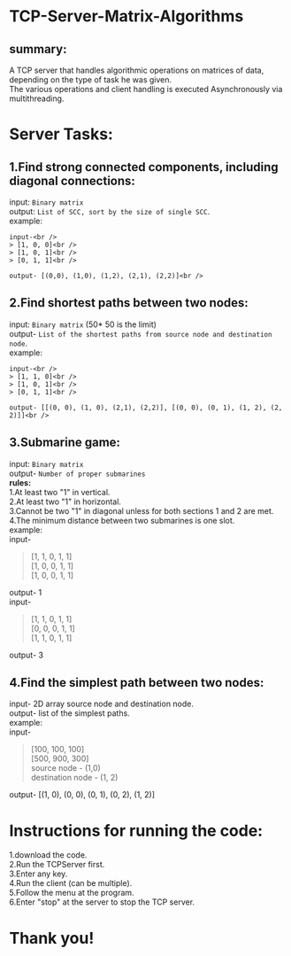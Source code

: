 # TCP-Server-Matrix-Algorithms

## summary:
 A TCP server that handles algorithmic operations on matrices of data, depending on the type of task he was given.<br />
 The various operations and client handling is executed Asynchronously via multithreading.<br />

# Server Tasks:

## 1.Find strong connected components, including diagonal connections:<br />
 input: `Binary matrix` <br />
 output: `List of SCC, sort by the size of single SCC`.<br />
 example: <br />
 ````
 input-<br />
 > [1, 0, 0]<br />
 > [1, 0, 1]<br />
 > [0, 1, 1]<br />
 
 output- [(0,0), (1,0), (1,2), (2,1), (2,2)]<br />
````
## 2.Find shortest paths between two nodes:<br />
 input: `Binary matrix` (50* 50 is the limit)<br />
 output- `List of the shortest paths from source node and destination node`.<br />
 example: <br />
 ````
 input-<br />
 > [1, 1, 0]<br />
 > [1, 0, 1]<br />
 > [0, 1, 1]<br />
 
 output- [[(0, 0), (1, 0), (2,1), (2,2)], [(0, 0), (0, 1), (1, 2), (2, 2)]]<br />
````
## 3.Submarine game:<br />
 input: `Binary matrix` <br />
 output- `Number of proper submarines`<br />
 **rules:<br />**
   1.At least two "1" in vertical.<br />
   2.At least two "1" in horizontal.<br />
   3.Cannot be two "1" in diagonal unless for both sections 1 and 2 are met.<br />
   4.The minimum distance between two submarines is one slot.<br />
 example:<br />
 input- <br />
 > [1, 1, 0, 1, 1]<br />
 > [1, 0, 0, 1, 1]<br />
 > [1, 0, 0, 1, 1]<br />
 
 output- 1<br />
 input- <br />
 > [1, 1, 0, 1, 1]<br />
 > [0, 0, 0, 1, 1]<br />
 > [1, 1, 0, 1, 1]<br />
 
 output- 3<br />

## 4.Find the simplest path between two nodes:<br />
 input- 2D array source node and destination node.<br />
 output- list of the simplest paths.<br />
 example:<br />
 input- <br />
 > [100, 100, 100] <br />
 > [500, 900, 300]<br />
 > source node - (1,0)<br />
 > destination node - (1, 2)<br />
     
 output- [(1, 0), (0, 0), (0, 1), (0, 2), (1, 2)]<br />
  
 # Instructions for running the code:
 1.download the code.<br />
 2.Run the TCPServer first.<br />
 3.Enter any key.<br />
 4.Run the client (can be multiple).<br />
 5.Follow the menu at the program.<br />
 6.Enter "stop" at the server to stop the TCP server.<br />
 
 # Thank you!

